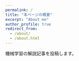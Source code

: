 ```yaml
---
permalink: /
title: "本ページの概要"
excerpt: "About me"
author_profile: true
redirect_from: 
  - /about/
  - /about.html
---
```


機械学習の解説記事を投稿します。


